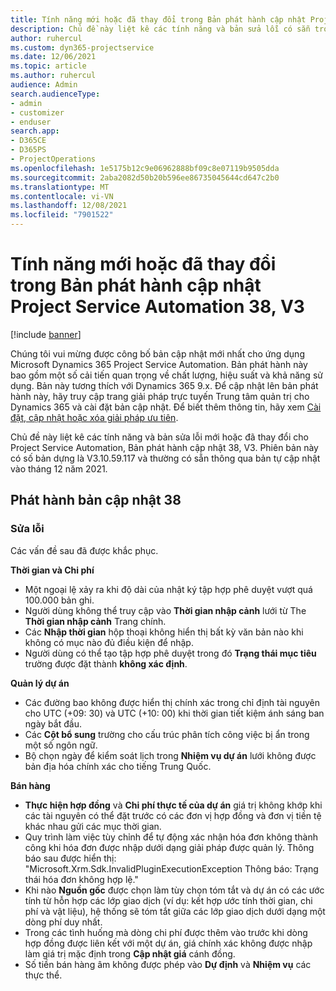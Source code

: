 ```yaml
---
title: Tính năng mới hoặc đã thay đổi trong Bản phát hành cập nhật Project Service Automation 38, V3
description: Chủ đề này liệt kê các tính năng và bản sửa lỗi có sẵn trong Microsoft Dynamics 365 Project Service Automation Bản phát hành cập nhật 38, V3.
author: ruhercul
ms.custom: dyn365-projectservice
ms.date: 12/06/2021
ms.topic: article
ms.author: ruhercul
audience: Admin
search.audienceType:
- admin
- customizer
- enduser
search.app:
- D365CE
- D365PS
- ProjectOperations
ms.openlocfilehash: 1e5175b12c9e06962888bf09c8e07119b9505dda
ms.sourcegitcommit: 2aba2082d50b20b596ee86735045644cd647c2b0
ms.translationtype: MT
ms.contentlocale: vi-VN
ms.lasthandoff: 12/08/2021
ms.locfileid: "7901522"
---
```

# <a name="whats-new-or-changed-in-project-service-automation-update-release-38-v3"></a>Tính năng mới hoặc đã thay đổi trong Bản phát hành cập nhật Project Service Automation 38, V3

[!include [banner](../includes/psa-now-project-operations.md)]

Chúng tôi vui mừng được công bố bản cập nhật mới nhất cho ứng dụng Microsoft Dynamics 365 Project Service Automation. Bản phát hành này bao gồm một số cải tiến quan trọng về chất lượng, hiệu suất và khả năng sử dụng. Bản này tương thích với Dynamics 365 9.x. Để cập nhật lên bản phát hành này, hãy truy cập trang giải pháp trực tuyến Trung tâm quản trị cho Dynamics 365 và cài đặt bản cập nhật. Để biết thêm thông tin, hãy xem [Cài đặt, cập nhật hoặc xóa giải pháp ưu tiên](/power-platform/admin/install-remove-preferred-solution).

Chủ đề này liệt kê các tính năng và bản sửa lỗi mới hoặc đã thay đổi cho Project Service Automation, Bản phát hành cập nhật 38, V3. Phiên bản này có số bản dựng là V3.10.59.117 và thường có sẵn thông qua bản tự cập nhật vào tháng 12 năm 2021.

## <a name="update-release-38"></a>Phát hành bản cập nhật 38

### <a name="bug-fixes"></a>Sửa lỗi

Các vấn đề sau đã được khắc phục.

**Thời gian và Chi phí**

- Một ngoại lệ xảy ra khi độ dài của nhật ký tập hợp phê duyệt vượt quá 100.000 bản ghi.
- Người dùng không thể truy cập vào **Thời gian nhập cảnh** lưới từ The **Thời gian nhập cảnh** Trang chính.
- Các **Nhập thời gian** hộp thoại không hiển thị bất kỳ văn bản nào khi không có mục nào đủ điều kiện để nhập.
- Người dùng có thể tạo tập hợp phê duyệt trong đó **Trạng thái mục tiêu** trường được đặt thành **không xác định**.

**Quản lý dự án**

- Các đường bao không được hiển thị chính xác trong chỉ định tài nguyên cho UTC (+09: 30) và UTC (+10: 00) khi thời gian tiết kiệm ánh sáng ban ngày bắt đầu.
- Các **Cột bổ sung** trường cho cấu trúc phân tích công việc bị ẩn trong một số ngôn ngữ.
- Bộ chọn ngày để kiểm soát lịch trong **Nhiệm vụ dự án** lưới không được bản địa hóa chính xác cho tiếng Trung Quốc.

**Bán hàng**

- **Thực hiện hợp đồng** và **Chi phí thực tế của dự án** giá trị không khớp khi các tài nguyên có thể đặt trước có các đơn vị hợp đồng và đơn vị tiền tệ khác nhau gửi các mục thời gian.
- Quy trình làm việc tùy chỉnh để tự động xác nhận hóa đơn không thành công khi hóa đơn được nhập dưới dạng giải pháp được quản lý. Thông báo sau được hiển thị: "Microsoft.Xrm.Sdk.InvalidPluginExecutionException Thông báo: Trạng thái hóa đơn không hợp lệ."
- Khi nào **Nguồn gốc** được chọn làm tùy chọn tóm tắt và dự án có các ước tính từ hỗn hợp các lớp giao dịch (ví dụ: kết hợp ước tính thời gian, chi phí và vật liệu), hệ thống sẽ tóm tắt giữa các lớp giao dịch dưới dạng một dòng phí duy nhất.
- Trong các tình huống mà dòng chi phí được thêm vào trước khi dòng hợp đồng được liên kết với một dự án, giá chính xác không được nhập làm giá trị mặc định trong **Cập nhật giá** cánh đồng.
- Số tiền bán hàng âm không được phép vào **Dự định** và **Nhiệm vụ** các thực thể.
